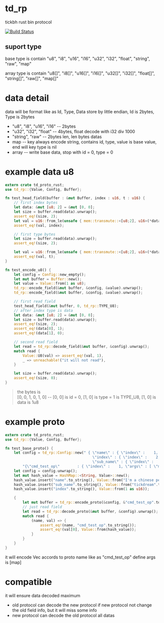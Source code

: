 # td_rp
tickbh rust bin protocol

[![Build Status](https://api.travis-ci.org/tickbh/td_proto_rust.svg?branch=master)](https://travis-ci.org/tickbh/td_proto_rust)

## suport type
base type is contain "u8",   "i8",   "u16",   "i16",   "u32",   "i32",   "float",   "string",   "raw",   "map"

array type is contain "u8[]", "i8[]", "u16[]", "i16[]", "u32[]", "i32[]", "float[]", "string[]", "raw[]", "map[]"

# data detail
data will be format like as Id, Type, Data store by little endian, Id is 2bytes, Type is 2bytes
 - "u8",   "i8",   "u16",   "i16" -- 2bytes 
 - "u32",  "i32",  "float"        -- 4bytes, float decode with i32 div 1000
 - "string",  "raw"               -- 2bytes len, len bytes datas
 - map                            -- key always encode string, contains id, type, value is base value, end will key type is nil
 - array                          -- write base data, stop with id = 0, type = 0

# example data u8
```rust
extern crate td_proto_rust;
use td_rp::{Value, Config, Buffer};

fn test_head_field(buffer : &mut Buffer, index : u16, t : u16) {
    // first index bytes
    let data: &mut [u8; 2] = &mut [0, 0];
    let size = buffer.read(data).unwrap();
    assert_eq!(size, 2);
    let val = u16::from_le(unsafe { mem::transmute::<[u8;2], u16>(*data) });
    assert_eq!(val, index);

    // first type bytes
    let size = buffer.read(data).unwrap();
    assert_eq!(size, 2);

    let val = u16::from_le(unsafe { mem::transmute::<[u8;2], u16>(*data) });
    assert_eq!(val, t);
}

fn test_encode_u8() {
    let config = Config::new_empty();
    let mut buffer = Buffer::new();
    let value = Value::from(1 as u8);
    td_rp::encode_field(&mut buffer, &config, &value).unwrap();
    td_rp::encode_field(&mut buffer, &config, &value).unwrap();

    // first read field
    test_head_field(&mut buffer, 0, td_rp::TYPE_U8);
    // after index type is data
    let data: &mut [u8; 2] = &mut [0, 0];
    let size = buffer.read(data).unwrap();
    assert_eq!(size, 2);
    assert_eq!(data[0], 1);
    assert_eq!(data[1], 0);

    // second read field
    let read = td_rp::decode_field(&mut buffer, &config).unwrap();
    match read {
        Value::U8(val) => assert_eq!(val, 1),
        _ => unreachable!("it will not read"),
    }

    let size = buffer.read(data).unwrap();
    assert_eq!(size, 0);
}
```
>the bytes is  
>[0, 0, 1, 0, 1, 0] -- [0, 0] is id = 0, [1, 0] is type = 1 is TYPE_U8, [1, 0] is data is 1u8

# example proto
```rust
extern crate td_proto_rust;
use td_rp::{Value, Config, Buffer};

fn test_base_proto() {
    let config = td_rp::Config::new(" { \"name\" : { \"index\" :    1, \"pattern\" : \"string\" }, \
                                        \"index\" : { \"index\" :    2, \"pattern\" : \"u16\" },  \
                                        \"sub_name\" : { \"index\" :    3, \"pattern\" :\"string\" }   }",
        "{\"cmd_test_op\"        : { \"index\" :    1, \"args\" : [ \"map\" ] }}");
    let config = config.unwrap();
    let mut hash_value = HashMap::<String, Value>::new();
    hash_value.insert("name".to_string(), Value::from("I'm a chinese people".to_string()));
    hash_value.insert("sub_name".to_string(), Value::from("tickdream".to_string()));
    hash_value.insert("index".to_string(), Value::from(1 as u16));

    {
        let mut buffer = td_rp::encode_proto(&config, &"cmd_test_op".to_string(), vec![Value::from(hash_value.clone())]).unwrap();
        // just read field
        let read = td_rp::decode_proto(&mut buffer, &config).unwrap();
        match read {
            (name, val) => {
                assert_eq!(name, "cmd_test_op".to_string());
                assert_eq!(val[0], Value::from(hash_value));
            }
        }
    }
}
```
it will encode Vec<Value> accords to proto name like as "cmd_test_op" define args is [map]

# compatible
it will ensure data decoded maximum
 - old protocol can decode the new protocol if new protocol not change the old field info, but it will miss some info
 - new protocol can decode the old protocol all datas

